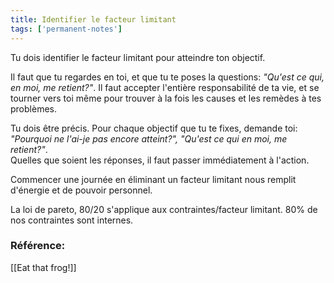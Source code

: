 ```yaml
---
title: Identifier le facteur limitant
tags: ['permanent-notes']
---
```


Tu dois identifier le facteur limitant pour atteindre ton objectif.

Il faut que tu regardes en toi, et que tu te poses la questions: *"Qu'est ce qui, en moi, me retient?"*.  Il faut accepter l'entière responsabilité de ta vie, et se tourner vers toi même pour trouver à la fois les causes et les remèdes à tes problèmes.

Tu dois être précis. Pour chaque objectif que tu te fixes, demande toi: *"Pourquoi ne l'ai-je pas encore atteint?", "Qu'est ce qui en moi, me retient?"*.<br/>
Quelles que soient les réponses, il faut passer immédiatement à l'action. 

Commencer une journée en éliminant un facteur limitant nous remplit d'énergie et de pouvoir personnel. 

La loi de pareto, 80/20 s'applique aux contraintes/facteur limitant. 80% de nos contraintes sont internes.

### Référence:
[[Eat that frog!]]